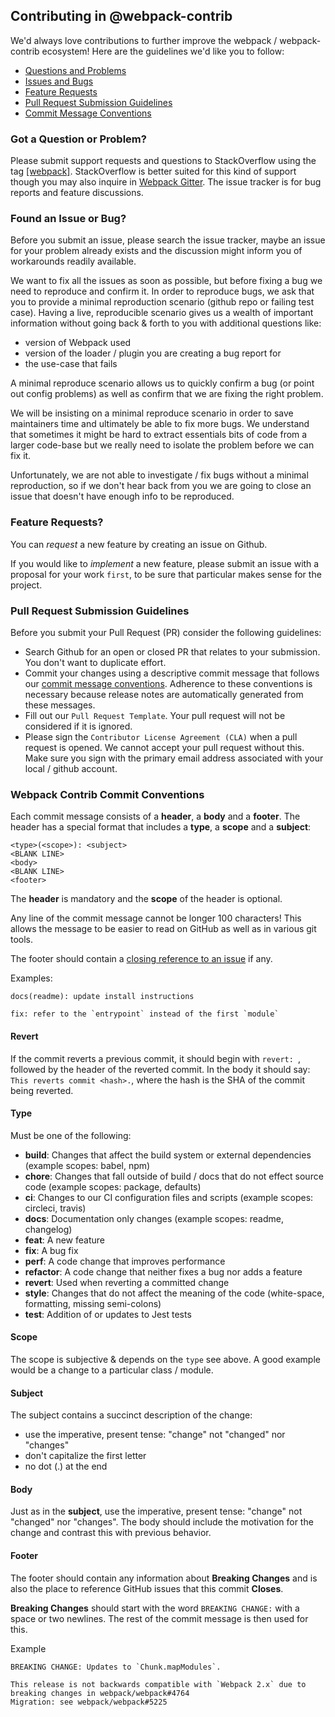 ## Contributing in @webpack-contrib

We'd always love contributions to further improve the webpack / webpack-contrib ecosystem! 
Here are the guidelines we'd like you to follow:

* [Questions and Problems](#question)
* [Issues and Bugs](#issue)
* [Feature Requests](#feature)
* [Pull Request Submission Guidelines](#submit-pr)
* [Commit Message Conventions](#commit)

### <a name="question"></a> Got a Question or Problem?

Please submit support requests and questions to StackOverflow using the tag [[webpack]](http://stackoverflow.com/tags/webpack). 
StackOverflow is better suited for this kind of support though you may also inquire in [Webpack Gitter](https://gitter.im/webpack/webpack). 
The issue tracker is for bug reports and feature discussions.

### <a name="issue"></a> Found an Issue or Bug?

Before you submit an issue, please search the issue tracker, maybe an issue for your problem already exists and the discussion might inform you of workarounds readily available.

We want to fix all the issues as soon as possible, but before fixing a bug we need to reproduce and confirm it. In order to reproduce bugs, we ask that you to provide a minimal reproduction scenario (github repo or failing test case). Having a live, reproducible scenario gives us a wealth of important information without going back & forth to you with additional questions like:

- version of Webpack used
- version of the loader / plugin you are creating a bug report for
- the use-case that fails

A minimal reproduce scenario allows us to quickly confirm a bug (or point out config problems) as well as confirm that we are fixing the right problem.

We will be insisting on a minimal reproduce scenario in order to save maintainers time and ultimately be able to fix more bugs. We understand that sometimes it might be hard to extract essentials bits of code from a larger code-base but we really need to isolate the problem before we can fix it.

Unfortunately, we are not able to investigate / fix bugs without a minimal reproduction, so if we don't hear back from you we are going to close an issue that doesn't have enough info to be reproduced.

### <a name="feature"></a> Feature Requests?

You can *request* a new feature by creating an issue on Github. 

If you would like to *implement* a new feature, please submit an issue with a proposal for your work `first`, to be sure that particular makes sense for the project.

### <a name="submit-pr"></a> Pull Request Submission Guidelines

Before you submit your Pull Request (PR) consider the following guidelines:

- Search Github for an open or closed PR that relates to your submission. You don't want to duplicate effort.
- Commit your changes using a descriptive commit message that follows our [commit message conventions](#commit). Adherence to these conventions is necessary because release notes are automatically generated from these messages.
- Fill out our `Pull Request Template`. Your pull request will not be considered if it is ignored.
- Please sign the `Contributor License Agreement (CLA)` when a pull request is opened. We cannot accept your pull request without this. Make sure you sign with the primary email address associated with your local / github account.

### <a name="commit"></a> Webpack Contrib Commit Conventions

Each commit message consists of a **header**, a **body** and a **footer**.  The header has a special
format that includes a **type**, a **scope** and a **subject**:

```
<type>(<scope>): <subject>
<BLANK LINE>
<body>
<BLANK LINE>
<footer>
```

The **header** is mandatory and the **scope** of the header is optional.

Any line of the commit message cannot be longer 100 characters! This allows the message to be easier
to read on GitHub as well as in various git tools.

The footer should contain a [closing reference to an issue](https://help.github.com/articles/closing-issues-via-commit-messages/) if any.

Examples: 
```
docs(readme): update install instructions
```
```
fix: refer to the `entrypoint` instead of the first `module`
```

#### Revert
If the commit reverts a previous commit, it should begin with `revert: `, followed by the header of the reverted commit. 
In the body it should say: `This reverts commit <hash>.`, where the hash is the SHA of the commit being reverted.

#### Type
Must be one of the following:

* **build**: Changes that affect the build system or external dependencies (example scopes: babel, npm)
* **chore**: Changes that fall outside of build / docs that do not effect source code (example scopes: package, defaults)
* **ci**: Changes to our CI configuration files and scripts (example scopes: circleci, travis)
* **docs**: Documentation only changes (example scopes: readme, changelog)
* **feat**: A new feature
* **fix**: A bug fix
* **perf**: A code change that improves performance
* **refactor**: A code change that neither fixes a bug nor adds a feature
* **revert**: Used when reverting a committed change
* **style**: Changes that do not affect the meaning of the code (white-space, formatting, missing semi-colons)
* **test**: Addition of or updates to Jest tests

#### Scope
The scope is subjective & depends on the `type` see above. A good example would be a change to a particular class / module.

#### Subject
The subject contains a succinct description of the change:

* use the imperative, present tense: "change" not "changed" nor "changes"
* don't capitalize the first letter
* no dot (.) at the end

#### Body
Just as in the **subject**, use the imperative, present tense: "change" not "changed" nor "changes".
The body should include the motivation for the change and contrast this with previous behavior.

#### Footer
The footer should contain any information about **Breaking Changes** and is also the place to
reference GitHub issues that this commit **Closes**.

**Breaking Changes** should start with the word `BREAKING CHANGE:` with a space or two newlines. The rest of the commit message is then used for this.

Example

```
BREAKING CHANGE: Updates to `Chunk.mapModules`. 

This release is not backwards compatible with `Webpack 2.x` due to breaking changes in webpack/webpack#4764
Migration: see webpack/webpack#5225

```